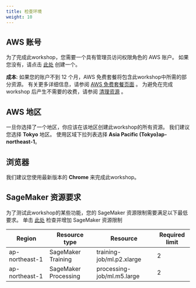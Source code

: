 ```yaml
---
title: 检查环境
weight: 10
---
```


## AWS 账号
为了完成此workshop，您需要一个具有管理员访问权限角色的 AWS 账户。 如果您没有，请点击 [此处](https://aws.amazon.com/getting-started/) 创建一个。

**成本**: 如果您的账户不到 12 个月，AWS 免费套餐将包含此workshop中所需的部分资源。 有关更多详细信息，请参阅 [AWS 免费套餐页面](https://aws.amazon.com/free/) 。 为避免在完成 workshop 后产生不需要的收费，请参阅 [清理资源](../../cleanup/) 。

## AWS 地区
一旦你选择了一个地区，你应该在该地区创建此workshop的所有资源。 我们建议您选择 **Tokyo** 地区。 使用区域下拉列表选择 **Asia Pacific (Tokyo)ap-northeast-1**。 

## 浏览器
我们建议您使用最新版本的 **Chrome** 来完成此workshop。 

## SageMaker 资源要求

为了测试此workshop的某些功能，您的 SageMaker 资源限制需要满足以下最低要求。 单击 [此处](https://sagemaker-tools.corp.amazon.com/limits) 检查并增加 SageMaker 资源限制 

|Region |Resource type |Resource | 	Required limit |
|--- |--- | --- | --- |
|ap-northeast-1|SageMaker Training |training-job/ml.p2.xlarge |2|
|ap-northeast-1|SageMaker Processing |processing-job/ml.m5.large |2|
